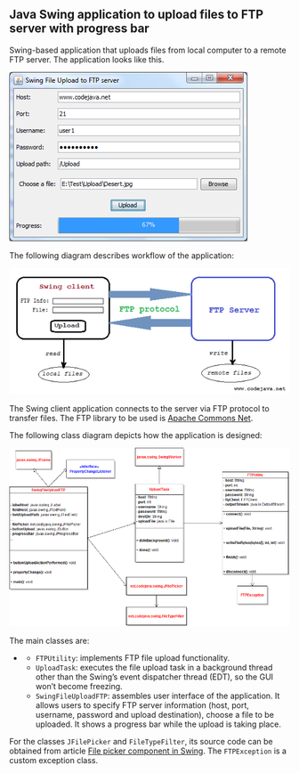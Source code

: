 ## Java Swing application to upload files to FTP server with progress bar
Swing-based application that uploads files from local computer to a remote FTP server. The application looks like this.

![enter image description here](https://raw.githubusercontent.com/Aditya664/Java-Swing-FTP-Client/main/SwingFileUploadFTP%20program.png)

The following diagram describes workflow of the application:

![enter image description here](https://raw.githubusercontent.com/Aditya664/Java-Swing-FTP-Client/main/Swing%20File%20Upload%20FTP%20application%20workflow.png)

The Swing client application connects to the server via FTP protocol to transfer files. The FTP library to be used is [Apache Commons Net](https://commons.apache.org/net).

The following class diagram depicts how the application is designed:

![enter image description here](https://raw.githubusercontent.com/Aditya664/Java-Swing-FTP-Client/main/SwingFileUploadFTP%20class%20diagram.png)

The main classes are:

-   -   `FTPUtility`: implements FTP file upload functionality.
    -   `UploadTask`: executes the file upload task in a background thread other than the Swing’s event dispatcher thread (EDT), so the GUI won’t become freezing.
    -   `SwingFileUploadFTP`: assembles user interface of the application. It allows users to specify FTP server information (host, port, username, password and upload destination), choose a file to be uploaded. It shows a progress bar while the upload is taking place.

For the classes `JFilePicker` and `FileTypeFilter`, its source code can be obtained from article [File picker component in Swing](https://www.codejava.net/java-se/swing/file-picker-component-in-swing). The `FTPException` is a custom exception class.
